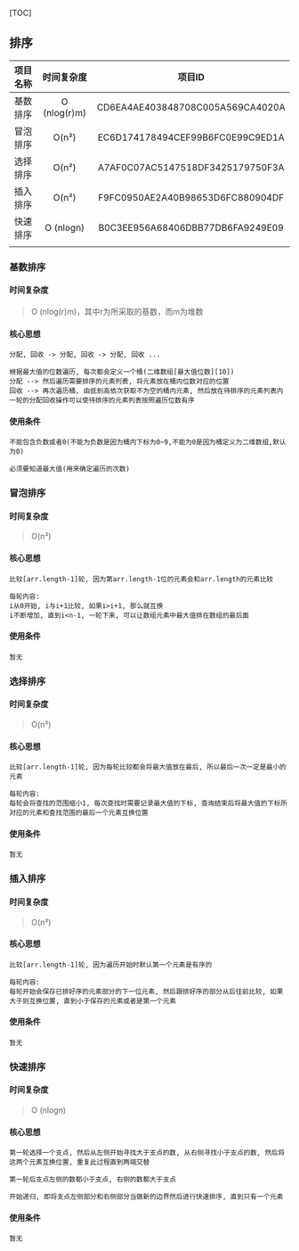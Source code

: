 [TOC]

## 排序

| 项目名称 |  时间复杂度  |              项目ID              |
| :------: | :----------: | :------------------------------: |
| 基数排序 | O (nlog(r)m) | CD6EA4AE403848708C005A569CA4020A |
| 冒泡排序 |    O(n²)     | EC6D174178494CEF99B6FC0E99C9ED1A |
| 选择排序 |    O(n²)     | A7AF0C07AC5147518DF3425179750F3A |
| 插入排序 |    O(n²)     | F9FC0950AE2A40B98653D6FC880904DF |
| 快速排序 |  O (nlogn)   | B0C3EE956A68406DBB77DB6FA9249E09 |
|          |              |                                  |



### 基数排序

#### 时间复杂度

> O (nlog(r)m)，其中r为所采取的基数，而m为堆数

#### 核心思想

```
分配, 回收 -> 分配, 回收 -> 分配, 回收 ...

根据最大值的位数遍历, 每次都会定义一个桶(二维数组[最大值位数][10])
分配 --> 然后遍历需要排序的元素列表, 将元素放在桶内位数对应的位置
回收 --> 再次遍历桶, 由低到高依次获取不为空的桶内元素, 然后放在待排序的元素列表内
一轮的分配回收操作可以使待排序的元素列表按照遍历位数有序
```

#### 使用条件

```
不能包含负数或者0(不能为负数是因为桶内下标为0~9,不能为0是因为桶定义为二维数组,默认为0)

必须要知道最大值(用来确定遍历的次数)
```



### 冒泡排序

#### 时间复杂度

> O(n²)

#### 核心思想

```
比较[arr.length-1]轮, 因为第arr.length-1位的元素会和arr.length的元素比较

每轮内容:
i从0开始, i与i+1比较, 如果i>i+1, 那么就互换 
i不断增加, 直到i<n-1, 一轮下来, 可以让数组元素中最大值排在数组的最后面
```

#### 使用条件

```
暂无
```



### 选择排序

#### 时间复杂度

> O(n²)

#### 核心思想

```
比较[arr.length-1]轮, 因为每轮比较都会将最大值放在最后, 所以最后一次一定是最小的元素

每轮内容:
每轮会将查找的范围缩小1, 每次查找时需要记录最大值的下标, 查询结束后将最大值的下标所对应的元素和查找范围的最后一个元素互换位置
```

#### 使用条件

```
暂无
```



### 插入排序

#### 时间复杂度

> O(n²)

#### 核心思想

```
比较[arr.length-1]轮, 因为遍历开始时默认第一个元素是有序的

每轮内容:
每轮开始会保存已排好序的元素部分的下一位元素, 然后跟排好序的部分从后往前比较, 如果大于则互换位置, 直到小于保存的元素或者是第一个元素
```

#### 使用条件

```
暂无
```



### 快速排序

#### 时间复杂度

> O (nlogn)

#### 核心思想

```
第一轮选择一个支点, 然后从左侧开始寻找大于支点的数, 从右侧寻找小于支点的数, 然后将这两个元素互换位置, 重复此过程直到两端交替

第一轮后支点左侧的数都小于支点, 右侧的数都大于支点

开始递归, 即将支点左侧部分和右侧部分当做新的边界然后进行快速排序, 直到只有一个元素
```

#### 使用条件

```
暂无
```

